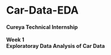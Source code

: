# Car-Data-EDA
<h4>Cureya Technical Internship
<br><br>Week 1
<br>Exploratoray Data Analysis of Car Data
